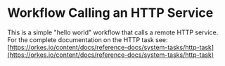 # Workflow Calling an HTTP Service

This is a simple "hello world" workflow that calls a remote HTTP service.
For the complete documentation on the HTTP task see: [https://orkes.io/content/docs/reference-docs/system-tasks/http-task](https://orkes.io/content/docs/reference-docs/system-tasks/http-task)
